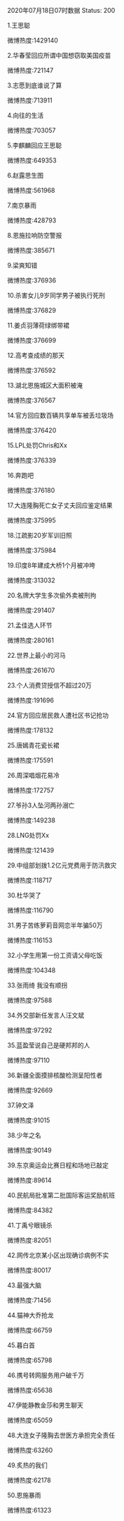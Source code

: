 2020年07月18日07时数据
Status: 200

1.王思聪

微博热度:1429140

2.华春莹回应所谓中国想窃取美国疫苗

微博热度:721147

3.志愿到底谁说了算

微博热度:713911

4.向往的生活

微博热度:703057

5.李麒麟回应王思聪

微博热度:649353

6.赵露思生图

微博热度:561968

7.南京暴雨

微博热度:428793

8.恩施拉响防空警报

微博热度:385671

9.梁爽知错

微博热度:376936

10.杀害女儿9岁同学男子被执行死刑

微博热度:376829

11.姜贞羽薄荷绿绑带裙

微博热度:376699

12.高考查成绩的那天

微博热度:376592

13.湖北恩施城区大面积被淹

微博热度:376567

14.官方回应数百辆共享单车被丢垃圾场

微博热度:376420

15.LPL处罚Chris和Xx

微博热度:376339

16.奔跑吧

微博热度:376180

17.大连隆胸死亡女子丈夫回应鉴定结果

微博热度:375995

18.江疏影20岁军训旧照

微博热度:375984

19.印度8年建成大桥1个月被冲垮

微博热度:313032

20.名牌大学生多次偷外卖被刑拘

微博热度:291407

21.孟佳选人环节

微博热度:280161

22.世界上最小的河马

微博热度:261670

23.个人消费贷授信不超过20万

微博热度:191696

24.官方回应居民救人遭社区书记抢功

微博热度:178132

25.唐嫣青花瓷长裙

微博热度:175591

26.周深唱烟花易冷

微博热度:172757

27.爷孙3人坠河两孙溺亡

微博热度:149238

28.LNG处罚Xx

微博热度:121439

29.中组部划拨1.2亿元党费用于防汛救灾

微博热度:118717

30.杜华哭了

微博热度:116790

31.男子苦练萝莉音网恋半年骗50万

微博热度:116153

32.小学生用第一份工资请父母吃饭

微博热度:104348

33.张雨绮 我没有顺拐

微博热度:97588

34.外交部新任发言人汪文斌

微博热度:97292

35.蓝盈莹说自己是硬邦邦的人

微博热度:97110

36.新疆全面摸排核酸检测呈阳性者

微博热度:92669

37.钟文泽

微博热度:91015

38.少年之名

微博热度:90149

39.东京奥运会比赛日程和场地已敲定

微博热度:89614

40.民航局批准第二批国际客运奖励航班

微博热度:84382

41.丁禹兮眼镜杀

微博热度:82051

42.网传北京某小区出现确诊病例不实

微博热度:80017

43.最强大脑

微博热度:71456

44.猫神大乔抢龙

微博热度:66759

45.暮白首

微博热度:65798

46.携号转网服务用户破千万

微博热度:65638

47.伊能静教金莎和男生聊天

微博热度:65059

48.大连女子隆胸去世医方承担完全责任

微博热度:63260

49.炙热的我们

微博热度:62178

50.恩施暴雨

微博热度:61323

